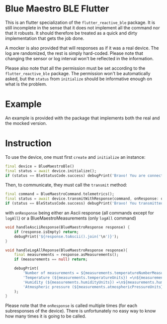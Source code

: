 # Blue Maestro BLE Flutter
This is an flutter specialization of the `flutter_reactive_ble` package. 
It is still incomplete in the sense that it does not implement all the command nor that it robusts. 
It should therefore be treated as a quick and dirty implementation that gets the job done. 

A mocker is also provided that will responses as if it was a real device. 
The log are randomized, the rest is simply hard-coded. 
Please note that changing the sensor or log interval won't be reflected in the information.

Please also note that all the permission must be set according to the `flutter_reactive_ble` package. 
The permission won't be automatically asked, but the `status` from `initialize` should be informative enough on what is the problem.

# Example 
An example is provided with the package that implements both the real and the mocked version.

# Instruction
To use the device, one must first `create` and `initialize` an instance:
```dart
final device = BlueMaestroBle()
final status = await device.initialize();
if (status == BleStatusCode.success) debugPrint('Bravo! You are connected!');
```

Then, to communicate, they must call the `transmit` method:
```dart
final command = BlueMaestroCommand.telemetrics();
final status = await device.transmitWithResponse(command, onResponse: onResponse);
if (status == BleStatusCode.success) debugPrint('Bravo! You transmitted a command!');
```
with `onResponse` being either an Ascii response (all commands except for `logAll`) or a BlueMaestroMeasurements (only `logAll` command)
```dart
void handleAsciiResponse(BlueMaestroResponse response) {
    if (response.isEmpty) return;
    debugPrint('${response.toAscii().join('\n')}');
}
```
```dart
void handleLogAllReponse(BlueMaestroResponse response){
    final measurements = response.asMeasurements();
    if (measurements == null) return;

    debugPrint(
        'Number of measurements = ${measurements.temperatureNumberMeasurements}\n\n'
        'Temperature (${measurements.temperatureUnits}) =\n${measurements.temperature.map((e) => e.toStringAsFixed(1)).toList()}\n\n'
        'Humidity (${measurements.humidityUnits}) =\n${measurements.humidity.map((e) => e.toStringAsFixed(1)).toList()}\n\n'
        'Atmospheric pressure (${measurements.atmosphericPressureUnits}) =\n${measurements.atmosphericPressure.map((e) => e.toStringAsFixed(2)).toList()}'
    );
}
```
Please note that the `onResponse` is called multiple times (for each subresponses of the device). 
There is unfortunately no easy way to know how many times it is going to be called. 
